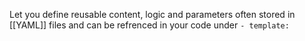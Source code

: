 Let you define reusable content, logic and parameters often stored in [[YAML]] files and can be refrenced in your code under 
`- template:`